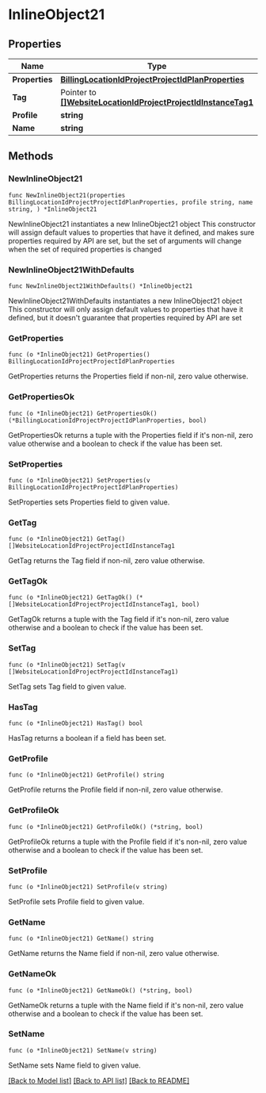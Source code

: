 # InlineObject21

## Properties

Name | Type | Description | Notes
------------ | ------------- | ------------- | -------------
**Properties** | [**BillingLocationIdProjectProjectIdPlanProperties**](BillingLocationIdProjectProjectIdPlanProperties.md) |  | 
**Tag** | Pointer to [**[]WebsiteLocationIdProjectProjectIdInstanceTag1**](WebsiteLocationIdProjectProjectIdInstanceTag1.md) |  | [optional] 
**Profile** | **string** |  | 
**Name** | **string** |  | 

## Methods

### NewInlineObject21

`func NewInlineObject21(properties BillingLocationIdProjectProjectIdPlanProperties, profile string, name string, ) *InlineObject21`

NewInlineObject21 instantiates a new InlineObject21 object
This constructor will assign default values to properties that have it defined,
and makes sure properties required by API are set, but the set of arguments
will change when the set of required properties is changed

### NewInlineObject21WithDefaults

`func NewInlineObject21WithDefaults() *InlineObject21`

NewInlineObject21WithDefaults instantiates a new InlineObject21 object
This constructor will only assign default values to properties that have it defined,
but it doesn't guarantee that properties required by API are set

### GetProperties

`func (o *InlineObject21) GetProperties() BillingLocationIdProjectProjectIdPlanProperties`

GetProperties returns the Properties field if non-nil, zero value otherwise.

### GetPropertiesOk

`func (o *InlineObject21) GetPropertiesOk() (*BillingLocationIdProjectProjectIdPlanProperties, bool)`

GetPropertiesOk returns a tuple with the Properties field if it's non-nil, zero value otherwise
and a boolean to check if the value has been set.

### SetProperties

`func (o *InlineObject21) SetProperties(v BillingLocationIdProjectProjectIdPlanProperties)`

SetProperties sets Properties field to given value.


### GetTag

`func (o *InlineObject21) GetTag() []WebsiteLocationIdProjectProjectIdInstanceTag1`

GetTag returns the Tag field if non-nil, zero value otherwise.

### GetTagOk

`func (o *InlineObject21) GetTagOk() (*[]WebsiteLocationIdProjectProjectIdInstanceTag1, bool)`

GetTagOk returns a tuple with the Tag field if it's non-nil, zero value otherwise
and a boolean to check if the value has been set.

### SetTag

`func (o *InlineObject21) SetTag(v []WebsiteLocationIdProjectProjectIdInstanceTag1)`

SetTag sets Tag field to given value.

### HasTag

`func (o *InlineObject21) HasTag() bool`

HasTag returns a boolean if a field has been set.

### GetProfile

`func (o *InlineObject21) GetProfile() string`

GetProfile returns the Profile field if non-nil, zero value otherwise.

### GetProfileOk

`func (o *InlineObject21) GetProfileOk() (*string, bool)`

GetProfileOk returns a tuple with the Profile field if it's non-nil, zero value otherwise
and a boolean to check if the value has been set.

### SetProfile

`func (o *InlineObject21) SetProfile(v string)`

SetProfile sets Profile field to given value.


### GetName

`func (o *InlineObject21) GetName() string`

GetName returns the Name field if non-nil, zero value otherwise.

### GetNameOk

`func (o *InlineObject21) GetNameOk() (*string, bool)`

GetNameOk returns a tuple with the Name field if it's non-nil, zero value otherwise
and a boolean to check if the value has been set.

### SetName

`func (o *InlineObject21) SetName(v string)`

SetName sets Name field to given value.



[[Back to Model list]](../README.md#documentation-for-models) [[Back to API list]](../README.md#documentation-for-api-endpoints) [[Back to README]](../README.md)


